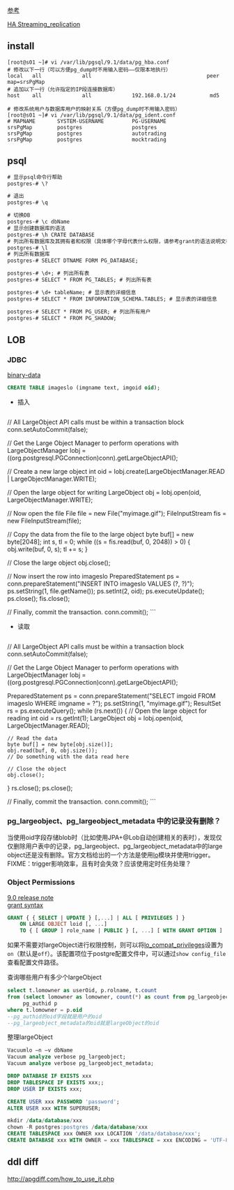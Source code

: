 [参考](https://wiki.postgresql.org/wiki/YUM_Installation)

[HA Streaming_replication](http://wiki.postgresql.org/wiki/Streaming_Replication)

## install
```
[root@s01 ~]# vi /var/lib/pgsql/9.1/data/pg_hba.conf
# 修改以下一行（可以方便pg_dump时不用输入密码——仅限本地执行）
local   all             all                                     peer  map=srsPgMap
# 追加以下一行（允许指定的IP段连接数据库）
host    all             all             192.168.0.1/24           md5

# 修改系统用户与数据库用户的映射关系（方便pg_dump时不用输入密码）
[root@s01 ~]# vi /var/lib/pgsql/9.1/data/pg_ident.conf
# MAPNAME       SYSTEM-USERNAME         PG-USERNAME
srsPgMap        postgres                postgres
srsPgMap        postgres                autotrading
srsPgMap        postgres                mocktrading

```



## psql

```txt
# 显示psql命令行帮助
postgres-# \?

# 退出
postgres-# \q

# 切换DB
postgres-# \c dbName
# 显示创建数据库的语法
postgres-# \h CRATE DATABASE
# 列出所有数据库及其拥有者和权限（具体哪个字母代表什么权限，请参考grant的语法说明文档）
postgres-# \l
# 列出所有数据库
postgres-# SELECT DTNAME FORM PG_DATABASE;

postgres-# \d+; # 列出所有表
postgres-# SELECT * FROM PG_TABLES; # 列出所有表

postgres-# \d+ tableName; # 显示表的详细信息
postgres-# SELECT * FROM INFORMATION_SCHEMA.TABLES; # 显示表的详细信息

postgres-# SELECT * FROM PG_USER; # 列出所有用户
postgres-# SELECT * FROM PG_SHADOW;
```

## LOB
### JDBC
[binary-data](http://jdbc.postgresql.org/documentation/80/binary-data.html)
```sql
CREATE TABLE imageslo (imgname text, imgoid oid);
```

* 插入
    ```java
// All LargeObject API calls must be within a transaction block
conn.setAutoCommit(false);

// Get the Large Object Manager to perform operations with
LargeObjectManager lobj = ((org.postgresql.PGConnection)conn).getLargeObjectAPI();

// Create a new large object
int oid = lobj.create(LargeObjectManager.READ | LargeObjectManager.WRITE);

// Open the large object for writing
LargeObject obj = lobj.open(oid, LargeObjectManager.WRITE);

// Now open the file
File file = new File("myimage.gif");
FileInputStream fis = new FileInputStream(file);

// Copy the data from the file to the large object
byte buf[] = new byte[2048];
int s, tl = 0;
while ((s = fis.read(buf, 0, 2048)) > 0) {
    obj.write(buf, 0, s);
    tl += s;
}

// Close the large object
obj.close();

// Now insert the row into imageslo
PreparedStatement ps = conn.prepareStatement("INSERT INTO imageslo VALUES (?, ?)");
ps.setString(1, file.getName());
ps.setInt(2, oid);
ps.executeUpdate();
ps.close();
fis.close();

// Finally, commit the transaction.
conn.commit();
    ```

* 读取
    ```java
// All LargeObject API calls must be within a transaction block
conn.setAutoCommit(false);

// Get the Large Object Manager to perform operations with
LargeObjectManager lobj = ((org.postgresql.PGConnection)conn).getLargeObjectAPI();

PreparedStatement ps = conn.prepareStatement("SELECT imgoid FROM imageslo WHERE imgname = ?");
ps.setString(1, "myimage.gif");
ResultSet rs = ps.executeQuery();
while (rs.next()) {
    // Open the large object for reading
    int oid = rs.getInt(1);
    LargeObject obj = lobj.open(oid, LargeObjectManager.READ);

    // Read the data
    byte buf[] = new byte[obj.size()];
    obj.read(buf, 0, obj.size());
    // Do something with the data read here

    // Close the object
    obj.close();
}
rs.close();
ps.close();

// Finally, commit the transaction.
conn.commit();
    ```

### pg_largeobject、pg_largeobject_metadata 中的记录没有删除？
当使用oid字段存储blob时（比如使用JPA+@Lob自动创建相关的表时），发现仅仅删除用户表中的记录，pg_largeobject、pg_largeobject_metadata中的large object还是没有删除。官方文档给出的一个方法是使用[lo](http://www.postgresql.org/docs/9.1/static/lo.html)模块并使用trigger。
FIXME：trigger影响效率，且有时会失效？应该使用定时任务处理？

### Object Permissions
[9.0 release note](http://www.postgresql.org/docs/9.0/static/release-9-0.html#AEN101496)  
[grant syntax](http://www.postgresql.org/docs/9.0/static/sql-grant.html)
```sql
GRANT { { SELECT | UPDATE } [,...] | ALL [ PRIVILEGES ] }
    ON LARGE OBJECT loid [, ...]
    TO { [ GROUP ] role_name | PUBLIC } [, ...] [ WITH GRANT OPTION ]
```

如果不需要对largeObject进行权限控制，则可以将[lo_compat_privileges](http://www.postgresql.org/docs/9.0/interactive/runtime-config-compatible.html#GUC-LO-COMPAT-PRIVILEGES)设置为`on`（默认是`off`）。该配置项位于postgre配置文件中，可以通过`show config_file`查看配置文件路径。



查询哪些用户有多少个largeObject
```sql
select t.lomowner as userOid, p.rolname, t.count 
from (select lomowner as lomowner, count(*) as count from pg_largeobject_metadata group by lomowner ) t,
     pg_authid p
where t.lomowner = p.oid
--pg_authid的oid字段就是用户的oid
--pg_largeobject_metadata的oid就是largeObject的oid
```

整理largeObject
```sql
Vacuumlo –n –v dbName 
Vacuum analyze verbose pg_largeobject;
Vacuum analyze verbose pg_largeobject_metadata;

```

```sql
DROP DATABASE IF EXISTS xxx
DROP TABLESPACE IF EXISTS xxx;;
DROP USER IF EXISTS xxx;

CREATE USER xxx PASSWORD 'password';
ALTER USER xxx WITH SUPERUSER;

mkdir /data/database/xxx
chown -R postgres:postgres /data/database/xxx
CREATE TABLESPACE xxx OWNER xxx LOCATION '/data/database/xxx';
CREATE DATABASE xxx WITH OWNER = xxx TABLESPACE = xxx ENCODING = 'UTF-8'; 

```

## ddl diff
http://apgdiff.com/how_to_use_it.php